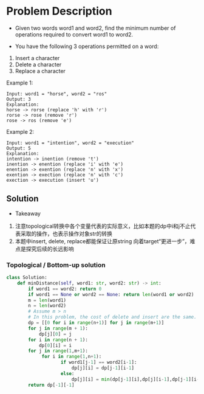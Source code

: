# Problem Description
- Given two words word1 and word2, find the minimum number of operations required to convert word1 to word2.

- You have the following 3 operations permitted on a word:

1. Insert a character
2. Delete a character
3. Replace a character

Example 1:
```
Input: word1 = "horse", word2 = "ros"
Output: 3
Explanation: 
horse -> rorse (replace 'h' with 'r')
rorse -> rose (remove 'r')
rose -> ros (remove 'e')
```

Example 2:
```
Input: word1 = "intention", word2 = "execution"
Output: 5
Explanation: 
intention -> inention (remove 't')
inention -> enention (replace 'i' with 'e')
enention -> exention (replace 'n' with 'x')
exention -> exection (replace 'n' with 'c')
exection -> execution (insert 'u')
```

## Solution
- Takeaway
1. 注意topological转换中各个变量代表的实际意义，比如本题的dp中i和j不止代表采取的操作，也表示操作对象str的转换
2. 本题中insert, delete, replace都能保证让原string 向着target“更进一步”，难点是探究后续的长远影响

### Topological / Bottom-up solution
```python
class Solution:
    def minDistance(self, word1: str, word2: str) -> int:
        if word1 == word2: return 0
        if word1 == None or word2 == None: return len(word1 or word2)
        m = len(word1)
        n = len(word2)
        # Assume m > n
        # In this problem, the cost of delete and insert are the same. So the order doesn't matter.
        dp = [[0 for i in range(n+1)] for j in range(m+1)]
        for j in range(m + 1):
            dp[j][0] = j
        for i in range(n + 1):
            dp[0][i] = i
        for j in range(1,m+1):
             for i in range(1,n+1):
                    if word1[j-1] == word2[i-1]:
                        dp[j][i] = dp[j-1][i-1]
                    else:
                        dp[j][i] = min(dp[j-1][i],dp[j][i-1],dp[j-1][i-1]) + 1
        return dp[-1][-1]
```